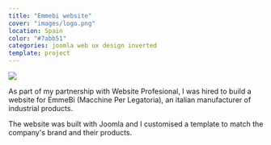 ```yaml
---
title: "Emmebi website"
cover: "images/logo.png"
location: Spain
color: "#7abb51"
categories: joomla web ux design inverted
template: project
---
```


![](/work/emmebi/images/1.jpg)

As part of my partnership with Website Profesional, I was hired to build a website for EmmeBi (Macchine Per Legatoria), an italian manufacturer of industrial products.

The website was built with Joomla and I customised a template to match the company's brand and their products.
